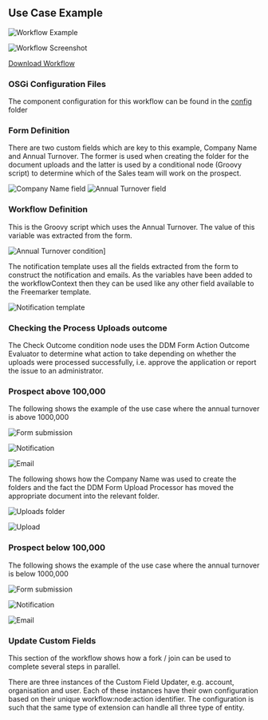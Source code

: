## Use Case Example

![Workflow Example](workflow-example.gif)

![Workflow Screenshot](images/workflow-screenshot.png)

[Download Workflow](onboarding.xml "download")

### OSGi Configuration Files

The component configuration for this workflow can be found in the [config](config) folder

### Form Definition

There are two custom fields which are key to this example, Company Name and Annual Turnover. The former is used when
creating the folder for the document uploads and the latter is used by a conditional node (Groovy script) to determine
which of the Sales team will work on the prospect.

![Company Name field](images/company-name-form-field.png)
![Annual Turnover field](images/annual-turnover-form-field.png)

### Workflow Definition

This is the Groovy script which uses the Annual Turnover. The value of this variable was extracted from the form.

![Annual Turnover condition](images/annual-turnover-condition.png)]

The notification template uses all the fields extracted from the form to construct the notification and emails. As the
variables have been added to the workflowContext then they can be used like any other field available to the Freemarker
template.

![Notification template](images/notification-template.png)

### Checking the Process Uploads outcome

The Check Outcome condition node uses the DDM Form Action Outcome Evaluator to determine what action to take depending
on whether the uploads were processed successfully, i.e. approve the application or report the issue to an
administrator.

### Prospect above 100,000

The following shows the example of the use case where the annual turnover is above 1000,000

![Form submission](images/hermes-form-submission.png)

![Notification](images/hermes-notification.png)

![Email](images/hermes-email.png)

The following shows how the Company Name was used to create the folders and the fact the DDM Form Upload Processor has
moved the appropriate document into the relevant folder.

![Uploads folder](images/uploads-folder.png)

![Upload](images/hermes-upload.png)

### Prospect below 100,000

The following shows the example of the use case where the annual turnover is below 1000,000

![Form submission](images/snacksly-form-submission.png)

![Notification](images/snacksly-notification.png)

![Email](images/snacksly-email.png)

### Update Custom Fields

This section of the workflow shows how a fork / join can be used to complete several steps in parallel.

There are three instances of the Custom Field Updater, e.g. account, organisation and user. Each of these instances
have their own configuration based on their unique workflow:node:action identifier. The configuration is such that the
same type of extension can handle all three type of entity.